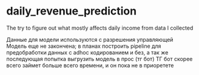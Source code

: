 # daily_revenue_prediction
The try to figure out what mostly affects daily income from data I collected

Данные для модели используются с разрешения управляющей <br/>
Модель еще не закончена; в планах построить pipeline для предобработки данных с adhoc кодированием и без, а так же последующая попытка выгрузить модель в прос (тг бот)
ТГ бот скорее всего займет больше всего времени, и он пока не в приоретете
